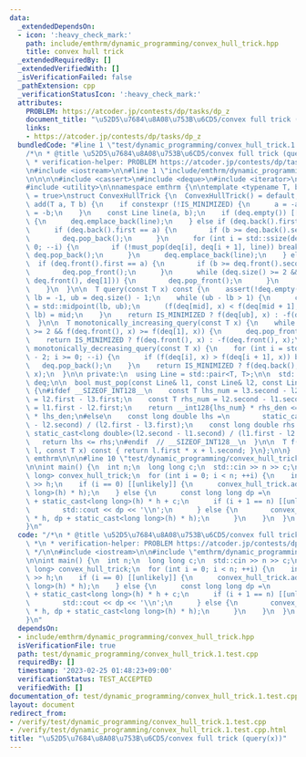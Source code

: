 ```yaml
---
data:
  _extendedDependsOn:
  - icon: ':heavy_check_mark:'
    path: include/emthrm/dynamic_programming/convex_hull_trick.hpp
    title: convex hull trick
  _extendedRequiredBy: []
  _extendedVerifiedWith: []
  _isVerificationFailed: false
  _pathExtension: cpp
  _verificationStatusIcon: ':heavy_check_mark:'
  attributes:
    PROBLEM: https://atcoder.jp/contests/dp/tasks/dp_z
    document_title: "\u52D5\u7684\u8A08\u753B\u6CD5/convex full trick (query(x))"
    links:
    - https://atcoder.jp/contests/dp/tasks/dp_z
  bundledCode: "#line 1 \"test/dynamic_programming/convex_hull_trick.1.test.cpp\"\n\
    /*\n * @title \u52D5\u7684\u8A08\u753B\u6CD5/convex full trick (query(x))\n *\n\
    \ * verification-helper: PROBLEM https://atcoder.jp/contests/dp/tasks/dp_z\n */\n\
    \n#include <iostream>\n\n#line 1 \"include/emthrm/dynamic_programming/convex_hull_trick.hpp\"\
    \n\n\n\n#include <cassert>\n#include <deque>\n#include <iterator>\n#include <numeric>\n\
    #include <utility>\n\nnamespace emthrm {\n\ntemplate <typename T, bool IS_MINIMIZED\
    \ = true>\nstruct ConvexHullTrick {\n  ConvexHullTrick() = default;\n\n  void\
    \ add(T a, T b) {\n    if constexpr (!IS_MINIMIZED) {\n      a = -a;\n      b\
    \ = -b;\n    }\n    const Line line(a, b);\n    if (deq.empty()) [[unlikely]]\
    \ {\n      deq.emplace_back(line);\n    } else if (deq.back().first >= a) {\n\
    \      if (deq.back().first == a) {\n        if (b >= deq.back().second) return;\n\
    \        deq.pop_back();\n      }\n      for (int i = std::ssize(deq) - 2; i >=\
    \ 0; --i) {\n        if (!must_pop(deq[i], deq[i + 1], line)) break;\n       \
    \ deq.pop_back();\n      }\n      deq.emplace_back(line);\n    } else {\n    \
    \  if (deq.front().first == a) {\n        if (b >= deq.front().second) return;\n\
    \        deq.pop_front();\n      }\n      while (deq.size() >= 2 && must_pop(line,\
    \ deq.front(), deq[1])) {\n        deq.pop_front();\n      }\n      deq.emplace_front(line);\n\
    \    }\n  }\n\n  T query(const T x) const {\n    assert(!deq.empty());\n    int\
    \ lb = -1, ub = deq.size() - 1;\n    while (ub - lb > 1) {\n      const int mid\
    \ = std::midpoint(lb, ub);\n      (f(deq[mid], x) < f(deq[mid + 1], x) ? ub :\
    \ lb) = mid;\n    }\n    return IS_MINIMIZED ? f(deq[ub], x) : -f(deq[ub], x);\n\
    \  }\n\n  T monotonically_increasing_query(const T x) {\n    while (deq.size()\
    \ >= 2 && f(deq.front(), x) >= f(deq[1], x)) {\n      deq.pop_front();\n    }\n\
    \    return IS_MINIMIZED ? f(deq.front(), x) : -f(deq.front(), x);\n  }\n\n  T\
    \ monotonically_decreasing_query(const T x) {\n    for (int i = std::ssize(deq)\
    \ - 2; i >= 0; --i) {\n      if (f(deq[i], x) > f(deq[i + 1], x)) break;\n   \
    \   deq.pop_back();\n    }\n    return IS_MINIMIZED ? f(deq.back(), x) : -f(deq.back(),\
    \ x);\n  }\n\n private:\n  using Line = std::pair<T, T>;\n\n  std::deque<Line>\
    \ deq;\n\n  bool must_pop(const Line& l1, const Line& l2, const Line& l3) const\
    \ {\n#ifdef __SIZEOF_INT128__\n    const T lhs_num = l3.second - l2.second, lhs_den\
    \ = l2.first - l3.first;\n    const T rhs_num = l2.second - l1.second, rhs_den\
    \ = l1.first - l2.first;\n    return __int128{lhs_num} * rhs_den <= __int128{rhs_num}\
    \ * lhs_den;\n#else\n    const long double lhs =\n        static_cast<long double>(l3.second\
    \ - l2.second) / (l2.first - l3.first);\n    const long double rhs =\n       \
    \ static_cast<long double>(l2.second - l1.second) / (l1.first - l2.first);\n \
    \   return lhs <= rhs;\n#endif  // __SIZEOF_INT128__\n  }\n\n  T f(const Line&\
    \ l, const T x) const { return l.first * x + l.second; }\n};\n\n}  // namespace\
    \ emthrm\n\n\n#line 10 \"test/dynamic_programming/convex_hull_trick.1.test.cpp\"\
    \n\nint main() {\n  int n;\n  long long c;\n  std::cin >> n >> c;\n  emthrm::ConvexHullTrick<long\
    \ long> convex_hull_trick;\n  for (int i = 0; i < n; ++i) {\n    int h;\n    std::cin\
    \ >> h;\n    if (i == 0) [[unlikely]] {\n      convex_hull_trick.add(-2 * h, static_cast<long\
    \ long>(h) * h);\n    } else {\n      const long long dp =\n          convex_hull_trick.query(h)\
    \ + static_cast<long long>(h) * h + c;\n      if (i + 1 == n) [[unlikely]] {\n\
    \        std::cout << dp << '\\n';\n      } else {\n        convex_hull_trick.add(-2\
    \ * h, dp + static_cast<long long>(h) * h);\n      }\n    }\n  }\n  return 0;\n\
    }\n"
  code: "/*\n * @title \u52D5\u7684\u8A08\u753B\u6CD5/convex full trick (query(x))\n\
    \ *\n * verification-helper: PROBLEM https://atcoder.jp/contests/dp/tasks/dp_z\n\
    \ */\n\n#include <iostream>\n\n#include \"emthrm/dynamic_programming/convex_hull_trick.hpp\"\
    \n\nint main() {\n  int n;\n  long long c;\n  std::cin >> n >> c;\n  emthrm::ConvexHullTrick<long\
    \ long> convex_hull_trick;\n  for (int i = 0; i < n; ++i) {\n    int h;\n    std::cin\
    \ >> h;\n    if (i == 0) [[unlikely]] {\n      convex_hull_trick.add(-2 * h, static_cast<long\
    \ long>(h) * h);\n    } else {\n      const long long dp =\n          convex_hull_trick.query(h)\
    \ + static_cast<long long>(h) * h + c;\n      if (i + 1 == n) [[unlikely]] {\n\
    \        std::cout << dp << '\\n';\n      } else {\n        convex_hull_trick.add(-2\
    \ * h, dp + static_cast<long long>(h) * h);\n      }\n    }\n  }\n  return 0;\n\
    }\n"
  dependsOn:
  - include/emthrm/dynamic_programming/convex_hull_trick.hpp
  isVerificationFile: true
  path: test/dynamic_programming/convex_hull_trick.1.test.cpp
  requiredBy: []
  timestamp: '2023-02-25 01:48:23+09:00'
  verificationStatus: TEST_ACCEPTED
  verifiedWith: []
documentation_of: test/dynamic_programming/convex_hull_trick.1.test.cpp
layout: document
redirect_from:
- /verify/test/dynamic_programming/convex_hull_trick.1.test.cpp
- /verify/test/dynamic_programming/convex_hull_trick.1.test.cpp.html
title: "\u52D5\u7684\u8A08\u753B\u6CD5/convex full trick (query(x))"
---
```

